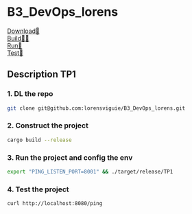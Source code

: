 # B3_DevOps_lorens

[Download🛬](#1-dl-the-repo)  
[Build👷🏻](#2-construct-the-project)  
[Run👟](#3-run-the-project-and-config-the-env)  
[Test🔧](#4-test-the-project)  

## Description TP1

### 1. DL the repo
```bash
git clone git@github.com:lorensviguie/B3_DevOps_lorens.git
```
### 2. Construct the project
```bash
cargo build --release
```
### 3. Run the project and config the env
```bash
export "PING_LISTEN_PORT=8001" && ./target/release/TP1
```
### 4. Test the project
```bash
curl http://localhost:8080/ping
```